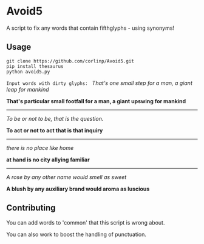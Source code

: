# Avoid5
A script to fix any words that contain fifthglyphs - using synonyms!

## Usage

```
git clone https://github.com/corlinp/Avoid5.git
pip install thesaurus
python avoid5.py
```

`Input words with dirty glyphs: ` _That's one small step for a man, a giant leap for mankind_

__That's particular small footfall for a man, a giant upswing for mankind__

---

_To be or not to be, that is the question._

__To act or not to act that is that inquiry__

---

_there is no place like home_

__at hand is no city allying familiar__

---

_A rose by any other name would smell as sweet_

__A blush by any auxiliary brand would aroma as luscious__

## Contributing

You can add words to 'common' that this script is wrong about.

You can also work to boost the handling of punctuation.